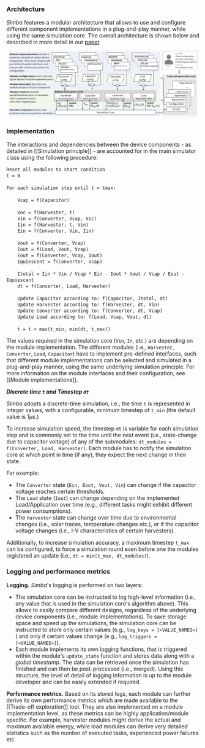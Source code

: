 ### Architecture

*Simba* features a modular architecture that allows to use and configure different component implementations in a plug-and-play manner, while using the same simulation core. The overall architecture is shown below and described in more detail in our [paper](TODO).

![Architecture](./../Figures/Architecture.PNG)
### Implementation

The interactions and dependencies between the device components - as detailed in  [[Simulation principle]] - are accounted for in the main simulator class using the following procedure:        

``` 
Reset all modules to start condition
t = 0

For each simulation step until t = tmax:

	Vcap = f(Capacitor)
	
	Voc = f(Harvester, t)
	Vin = f(Converter, Vcap, Voc)
	Iin = f(Harvester, t, Vin)
	Ein = f(Converter, Vin, Iin)
	
	Vout = f(Converter, Vcap)
	Iout = f(Load, Vout, Vcap) 
	Eout = f(Converter, Vcap, Iout)
	Iquiescent = f(Converter, Vcap)
		
	Itotal = Iin * Vin / Vcap * Ein - Iout * Vout / Vcap / Eout - Iquiescent
	dt = f(Converter, Load, Harvester)
	
	Update Capacitor according to: f(Capacitor, Itotal, dt)
	Update Harvester according to: f(Harvester, dt, Vin)	
	Update Converter according to: f(Converter, dt, Vcap)
	Update Load according to: f(Load, Vcap, Vout, dt)
	
	t = t + max(t_min, min(dt, t_max))
```

The values required in the simulation core (`Vin`, `In`, etc.) are depending on the module implementation. The different modules (i.e., `Harvester`, `Converter`, `Load`, `Capacitor`) have to implement pre-defined interfaces, such that different module implementations can be selected and simulated in a plug-and-play manner, using the same underlying simulation principle. For more information on the module interfaces and their configuration, see [[Module implementations]].

***Discrete time `t` and Timestep `dt`***

*Simba* adopts a discrete-time simulation, i.e., the time `t` is represented in integer values, with a configurable, minimum timestep of `t_min` (the default value is $1 \mu s$.) 

To increase simulation speed, the timestep `dt` is variable for each simulation step and is commonly set to the time until the next event (i.e., state-change due to capacitor voltage) of any of the submodules: `dt_modules = f(Converter, Load, Harvester)`.
Each module has to notify the simulation core at which point in time (if any), they expect the next change in their state. 

For example:

 - The `Converter` state (`Ein, Eout, Vout, Vin`) can change if the capacitor voltage reaches certain thresholds.
 - The `Load` state (`Iout`) can change depending on the implemented Load/Application over time (e.g., different tasks might exhibit different power consumptions).
 - The `Harvester` state can change over time due to environmental changes (i.e., solar traces, temperature changes etc.), or if the capacitor voltage changes (i.e., I-V characteristics of certain harvesters).

Additionally, to increase simulation accuracy, a maximum timestep `t_max` can be configured, to force a simulation round even before one the modules registered an update (i.e.,  `dt = min(t_max, dt_modules)`).

### Logging and performance metrics

**Logging.** *Simba*'s logging is performed on two layers:

- The simulation core can be instructed to log high-level information (i.e., any value that is used in the simulation core's algorithm above). This allows to easily compare different designs, regardless of the underlying device components (i.e., module implementations). To save storage space and speed up the simulations, the simulation core can be instructed to store only certain values (e.g., `log_keys = [<VALUE_NAMES>]` ) and only if certain values change (e.g., `log_triggers = [<VALUE_NAMES>]`).
- Each module implements its own logging functions, that is triggered within the module's `update_state` function and stores data along with a *global timestamp*. The data can be retrieved once the simulation has finished and can then be post-processed (i.e., merged). Using this structure, the level of detail of logging information is up to the module developer and can be easily extended if required. 

**Performance metrics.** Based on its stored logs, each module can further derive its own performance metrics which are made available to the [[Trade-off exploration]] tool. They are also implemented on a module implementation level, as these metrics can be highly application/module specific. For example, harvester modules might derive the actual and maximum available energy, while load modules can derive very detailed statistics such as the number of executed tasks, experienced power failures etc.

